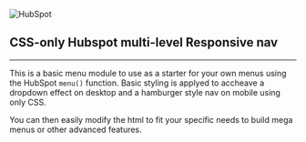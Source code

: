 ![HubSpot](https://cdn2.hubspot.net/hubfs/327485/HubSpot%20Wordmark%20-%20Full%20Color.png "HubSpot")
## CSS-only Hubspot multi-level Responsive nav 

---

This is a basic menu module to use as a starter for your own menus using the HubSpot `menu()` function.
Basic styling is applyed to accheave a dropdown effect on desktop and a hamburger style nav on mobile using only CSS.

You can then easily modify the html to fit your specific needs to build mega menus or other advanced features.
